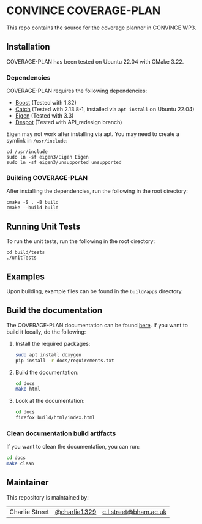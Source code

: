 # CONVINCE COVERAGE-PLAN
This repo contains the source for the coverage planner in CONVINCE WP3.

## Installation

COVERAGE-PLAN has been tested on Ubuntu 22.04 with CMake 3.22.

### Dependencies

COVERAGE-PLAN requires the following dependencies:

* [Boost](https://linux.how2shout.com/how-to-install-boost-c-on-ubuntu-20-04-or-22-04/) (Tested with 1.82)
* [Catch](https://github.com/catchorg/Catch2) (Tested with 2.13.8-1, installed via `apt install` on Ubuntu 22.04)
* [Eigen](https://eigen.tuxfamily.org/index.php?title=Main_Page)  (Tested with 3.3)
* [Despot](https://github.com/AdaCompNUS/despot) (Tested with API_redesign branch)

Eigen may not work after installing via apt. You may need to create a symlink in `/usr/include`:

```
cd /usr/include
sudo ln -sf eigen3/Eigen Eigen
sudo ln -sf eigen3/unsupported unsupported
```

### Building COVERAGE-PLAN

After installing the dependencies, run the following in the root directory:

```
cmake -S . -B build
cmake --build build
```

## Running Unit Tests
To run the unit tests, run the following in the root directory:
```
cd build/tests
./unitTests
```

## Examples

Upon building, example files can be found in the `build/apps` directory.


## Build the documentation

The COVERAGE-PLAN documentation can be found [here](https://convince-project.github.io/coverage-plan). 
If you want to build it locally, do the following:

1. Install the required packages:

    ```bash
    sudo apt install doxygen
    pip install -r docs/requirements.txt
    ```

3. Build the documentation:

    ```bash
    cd docs
    make html
    ```

4. Look at the documentation:

    ```bash
    cd docs
    firefox build/html/index.html
    ```

### Clean documentation build artifacts

If you want to clean the documentation, you can run:

```bash
cd docs
make clean
```

## Maintainer

This repository is maintained by:

| | | |
|:---:|:---:|:---:|
| Charlie Street | [@charlie1329](https://github.com/charlie1329) |[c.l.street@bham.ac.uk](mailto:c.l.street@bham.ac.uk?subject=[GitHub]%20Coverage%20Plan)|
